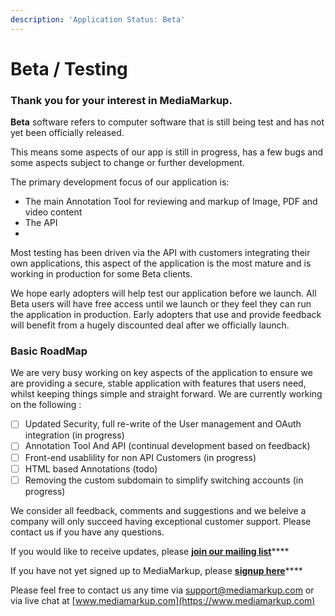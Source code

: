 ```yaml
---
description: 'Application Status: Beta'
---
```


# Beta / Testing

### Thank you for your interest in MediaMarkup.

**Beta** software refers to computer software that is still being test and has not yet been officially released.

This means some aspects of our app is still in progress, has a few bugs and some aspects subject to change or further development.

The primary development focus of our application is:

* The main Annotation Tool for reviewing and markup of Image, PDF and video content
* The API
* 
Most testing has been driven via the API with customers integrating their own applications, this aspect of the application is the most mature and is working in production for some Beta clients.

We hope early adopters will help test our application before we launch. All Beta users will have free access until we launch or they feel they can run the application in production. Early adopters that use and provide feedback will benefit from a hugely discounted deal after we officially launch.

### Basic RoadMap

We are very busy working on key aspects of the application to ensure we are providing a secure, stable application with features that users need, whilst keeping things simple and straight forward. We are currently working on the following :

* [ ] Updated Security, full re-write of the User management and OAuth integration \(in progress\)
* [ ] Annotation Tool And API \(continual development based on feedback\)
* [ ] Front-end usablility for non API Customers \(in progress\)
* [ ] HTML based Annotations \(todo\)
* [ ] Removing the custom subdomain to simplify switching accounts \(in progress\)

We consider all feedback, comments and suggestions and we beleive a company will only succeed having  exceptional customer support. Please contact us if you have any questions.  
  
If you would like to receive updates, please [**join our mailing list**](https://mediamarkup.us6.list-manage.com/subscribe/post?u=f19f84533b3456e354762477d&amp;id=6dcee31909)\*\*\*\*

If you have not yet signed up to MediaMarkup, please [**signup here**](https://www.mediamarkup.com?ref=doc_beta)\*\*\*\*

Please feel free to contact us any time via [support@mediamarkup.com](mailto:support@mediamarkup.com) or via live chat at [www.mediamarkup.com](https://www.mediamarkup.com)



